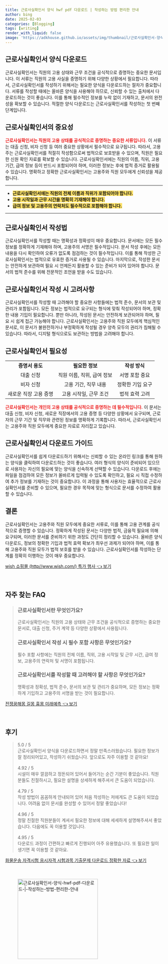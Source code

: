 ```yaml
---
title: 근로사실확인서 양식 hwf pdf 다운로드 | 작성하는 방법 편리한 안내
author: bing
date: 2025-02-03
categories: [Blogging]
tags: [writing]
render_with_liquid: false
image: 'https://adkhouse.github.io/assets/img/thumbnail/근로사실확인서-양식-hwf-pdf-다운로드-|-작성하는-방법-편리한-안내.webp'
---
```



<h2 id='근로사실확인서_양식_다운로드'>근로사실확인서 양식 다운로드</h2>

<p>근로사실확인서는 직원의 고용 상태와 근무 조건을 공식적으로 증명하는 중요한 문서입니다. 이 서류는 직원의 고용 사실을 증명하기 위해 다양한 상황에서 필요합니다. 따라서, 근로사실확인서를 작성하기 위해서는 필요한 양식을 다운로드하는 절차가 중요합니다. 서류를 작성할 때에는 올바른 양식을 사용해야 하므로, 신뢰할 수 있는 출처에서 다운로드하는 것이 좋습니다. 이를 통해 필수적인 정보를 누락 없이 기재하고, 문서의 완전성을 확보할 수 있습니다. 적절한 양식 다운로드는 근로사실확인서를 작성하는 첫 번째 단계입니다.</p>

<h2 id='근로사실확인서의_중요성'>근로사실확인서의 중요성</h2>

<p><b><span style="color: #ee2323;">근로사실확인서는 직원의 고용 상태를 공식적으로 증명하는 중요한 서류입니다.</span></b> 이 서류는 대출 신청, 비자 신청 등 여러 중요한 상황에서 필수적으로 요구됩니다. 따라서, 고용주는 근로사실확인서를 적절히 작성함으로써 법적으로 보호받을 수 있으며, 직원은 필요한 신원 확인 자료를 확보할 수 있습니다. 근로사실확인서에는 직원의 이름, 직위, 고용 기간, 급여 정보 등이 반드시 포함되어야 하며, 이러한 정보는 후에 법적 증거로 활용될 수 있습니다. 명확하고 정확한 근로사실확인서는 고용주와 직원 모두에게 신뢰성을 제공합니다. </p>

<hr />

<ul>
    <li><b><span style="background-color: #ffe066;">근로사실확인서에는 직원의 전체 이름과 직위가 포함되어야 합니다.</span></b></li>
    <li><b><span style="background-color: #ffe066;">고용 시작일과 근무 시간을 명확히 기재해야 합니다.</span></b></li>
    <li><b><span style="background-color: #ffe066;">급여 정보 및 고용주의 연락처도 필수적으로 포함해야 합니다.</span></b></li>
</ul>

<hr />

<h2 id='근로사실확인서_작성법'>근로사실확인서 작성법</h2>

<p>근로사실확인서를 작성할 때는 명확성과 정확성이 매우 중요합니다. 문서에는 모든 필수 정보를 정확하게 기재해야 하며, 고용주의 서명은 필수적입니다. 문서 작성 후에는 모든 내용을 다시 확인하여 오류가 없도록 점검하는 것이 필수적입니다. 이를 통해 작성한 근로사실확인서는 법적으로 유효한 증거로 사용될 수 있습니다. 마지막으로, 작성한 문서는 안전하게 보관하여 필요 시 언제든지 활용할 수 있는 준비가 되어 있어야 합니다. 문서의 법적 준수를 위해 전문적인 조언을 받을 수도 있습니다.</p>

<h2 id='근로사실확인서_작성시_고려사항'>근로사실확인서 작성 시 고려사항</h2>

<p>근로사실확인서를 작성할 때 고려해야 할 중요한 사항들에는 법적 준수, 문서의 보관 및 관리가 포함됩니다. 모든 정보는 법적으로 요구되는 형식에 맞춰 작성되어야 하며, 정확한 내용 기입이 필요합니다. 뿐만 아니라, 작성된 문서는 안전하게 보관되어야 하며, 필요 시 쉽게 접근 가능해야 합니다. 근로사실확인서는 고용주와 직원 모두에게 핵심적인 문서로, 이 문서가 불완전하거나 부정확하게 작성될 경우 양측 모두의 권리가 침해될 수 있습니다. 따라서, 디지털 형식으로도 보관하는 방법을 고려해야 합니다.</p>

<h2 id='근로사실확인서_필요성'>근로사실확인서 필요성</h2>

<table>
    <tr>
        <td style="text-align: center; height: 17px;"><b>증명서 용도</b></td>
        <td style="text-align: center; height: 17px;"><b>필요한 정보</b></td>
        <td style="text-align: center; height: 17px;"><b>작성 방식</b></td>
    </tr>
    <tr>
        <td style="text-align: center; height: 17px;">대출 신청</td>
        <td style="text-align: center; height: 17px;">직원 이름, 직위, 급여 정보</td>
        <td style="text-align: center; height: 17px;">서명 포함 중요</td>
    </tr>
    <tr>
        <td style="text-align: center; height: 17px;">비자 신청</td>
        <td style="text-align: center; height: 17px;">고용 기간, 직무 내용</td>
        <td style="text-align: center; height: 17px;">정확한 기입 요구</td>
    </tr>
    <tr>
        <td style="text-align: center; height: 17px;">새로운 직장 고용 증명</td>
        <td style="text-align: center; height: 17px;">고용 시작일, 근무 조건</td>
        <td style="text-align: center; height: 17px;">법적 효력 고려</td>
    </tr>
</table>

<p><b><span style="color: #ee2323;">근로사실확인서는 개인의 고용 상태를 공식적으로 증명하는 데 필수적입니다.</span></b> 이 문서는 대출 신청, 비자 신청, 새로운 직장에서의 고용 증명 등 다양한 상황에서 요구되며, 근로자의 근무 기간 및 직무와 관련된 정보를 명확하게 기록합니다. 따라서, 근로사실확인서는 고용주와 직원 모두에게 중요한 자료로 자리잡고 있습니다.</p>

<h2 id='근로사실확인서_다운로드_가이드'>근로사실확인서 다운로드 가이드</h2>

<p>근로사실확인서를 쉽게 다운로드하기 위해서는 신뢰할 수 있는 온라인 링크를 통해 원하는 양식을 클릭하여 다운로드하는 것이 좋습니다. 여러 형식의 양식이 준비되어 있으므로 사용자는 자신의 필요에 맞는 양식을 신속하게 선택할 수 있습니다. 다운로드 후에는 파일을 점검하여 모든 정보가 올바르게 입력될 수 있도록 확인하고, 필요 시 직접 수정하여 추가 정보를 기재하는 것이 중요합니다. 이 과정을 통해 사용자는 효율적으로 근로사실확인서를 준비할 수 있으며, 필요한 경우 목적에 맞는 형식으로 문서를 수정하여 활용할 수 있습니다.</p>

<h2 id='결론'>결론</h2>

<p>근로사실확인서는 고용주와 직원 모두에게 중요한 서류로, 이를 통해 고용 관계를 공식적으로 증명할 수 있습니다. 정확하게 작성된 문서는 다양한 법적, 금융적 필요에 의해 요구되며, 이러한 문서를 준비하기 위한 과정도 간단히 정리할 수 있습니다. 올바른 양식 다운로드, 정보의 정확한 기입과 법적 효력 확보가 최우선 과제가 되어야 하며, 이를 통해 고용주와 직원 모두가 법적 보호를 받을 수 있습니다. 근로사실확인서를 작성하는 단계를 정확히 이행하는 것이 매우 중요합니다.</p>


<p><a class="click-button" title="wish 쇼핑몰 (http//www.wish.com/) 특가 행사" href="https://adkhouse.github.io/posts/wish-%EC%87%BC%ED%95%91%EB%AA%B0-(httpwww.wish.com)-%ED%8A%B9%EA%B0%80-%ED%96%89%EC%82%AC/" rel="dofollow">wish 쇼핑몰 (http//www.wish.com/) 특가 행사 👈 보기</a></p><br>
<h2 id='자주_찾는_FAQ'>자주 찾는 FAQ</h2>
<div itemscope="" itemtype="https://schema.org/FAQPage"> 
<blockquote> 
<div itemscope="" itemprop="mainEntity" itemtype="https://schema.org/Question"> 
<h3 itemprop="name">근로사실확인서란 무엇인가요?</h3> 
<div itemscope="" itemprop="acceptedAnswer" itemtype="https://schema.org/Answer"> 
<span itemprop="text"> 
<p>근로사실확인서는 직원의 고용 상태와 근무 조건을 공식적으로 증명하는 중요한 문서로, 대출 신청, 주거 계약 등 다양한 상황에서 사용됩니다.</p> 
</span> 
</div> 
</div> 

<div itemscope="" itemprop="mainEntity" itemtype="https://schema.org/Question"> 
<h3 itemprop="name">근로사실확인서 작성 시 필수 포함 사항은 무엇인가요?</h3> 
<div itemscope="" itemprop="acceptedAnswer" itemtype="https://schema.org/Answer"> 
<span itemprop="text"> 
<p>필수 포함 사항에는 직원의 전체 이름, 직위, 고용 시작일 및 근무 시간, 급여 정보, 고용주의 연락처 및 서명이 포함됩니다.</p> 
</span> 
</div> 
</div> 

<div itemscope="" itemprop="mainEntity" itemtype="https://schema.org/Question"> 
<h3 itemprop="name">근로사실확인서를 작성할 때 고려해야 할 사항은 무엇인가요?</h3> 
<div itemscope="" itemprop="acceptedAnswer" itemtype="https://schema.org/Answer"> 
<span itemprop="text"> 
<p>명확성과 정확성, 법적 준수, 문서의 보관 및 관리가 중요하며, 모든 정보는 정확하게 기입하고 고용주의 서명을 받는 것이 필요합니다.</p> 
</span> 
</div> 
</div> 
</blockquote> 
</div>
<p><a class="click-button" title="전쟁꿈해몽 길몽 흉몽 미래예측" href="https://adkhouse.github.io/posts/%EC%A0%84%EC%9F%81%EA%BF%88%ED%95%B4%EB%AA%BD-%EA%B8%B8%EB%AA%BD-%ED%9D%89%EB%AA%BD-%EB%AF%B8%EB%9E%98%EC%98%88%EC%B8%A1/" rel="dofollow">전쟁꿈해몽 길몽 흉몽 미래예측 👈 보기</a></p><br>
<h2 id='후기'>후기</h2>
<div itemscope itemtype="https://schema.org/Product">
  <blockquote>
  <div itemprop="review" itemscope itemtype="https://schema.org/Review">
      <div itemprop="reviewRating" itemscope itemtype="https://schema.org/Rating"> <span itemprop="ratingValue">5.0</span> / <span itemprop="bestRating">5</span> </div>
      <span itemprop="reviewBody">근로사실확인서 양식을 다운로드하면서 정말 만족스러웠습니다. 필요한 정보가 잘 정리되어있고, 작성하기 쉬웠습니다. 앞으로도 자주 이용할 것 같아요!</span>
  </div>
  <br>
  <div itemprop="review" itemscope itemtype="https://schema.org/Review">
      <div itemprop="reviewRating" itemscope itemtype="https://schema.org/Rating"> <span itemprop="ratingValue">4.92</span> / <span itemprop="bestRating">5</span> </div>
      <span itemprop="reviewBody">시설이 매우 깔끔하고 정돈되어 있어서 들어가는 순간 기분이 좋았습니다. 직원분들도 친절하시고, 필요한 설명을 상세하게 해주셔서 큰 도움이 되었습니다.</span>
  </div>
  <br>
  <div itemprop="review" itemscope itemtype="https://schema.org/Review">
      <div itemprop="reviewRating" itemscope itemtype="https://schema.org/Rating"> <span itemprop="ratingValue">4.79</span> / <span itemprop="bestRating">5</span> </div>
      <span itemprop="reviewBody">작성 방법이 꼼꼼하게 안내되어 있어 처음 작성하는 저에게도 큰 도움이 되었습니다. 어려움 없이 문서를 완성할 수 있어서 정말 좋았습니다!</span>
  </div>
  <br>
  <div itemprop="review" itemscope itemtype="https://schema.org/Review">
      <div itemprop="reviewRating" itemscope itemtype="https://schema.org/Rating"> <span itemprop="ratingValue">4.96</span> / <span itemprop="bestRating">5</span> </div>
      <span itemprop="reviewBody">정말 친절한 직원분들이 계셔서 필요한 정보에 대해 세세하게 설명해주셔서 좋았습니다. 다음에도 꼭 이용할 것입니다.</span>
  </div>
  <br>
  <div itemprop="review" itemscope itemtype="https://schema.org/Review">
      <div itemprop="reviewRating" itemscope itemtype="https://schema.org/Rating"> <span itemprop="ratingValue">4.95</span> / <span itemprop="bestRating">5</span> </div>
      <span itemprop="reviewBody">다운로드 과정이 간편하고 빠르게 진행되어 아주 유용했습니다. 또 필요한 일이 생기면 꼭 이용할 것 같아요.</span>
  </div>
  </blockquote>
</div>
<p><a class="click-button" title="화물운송 자격시험 응시자격 시험과목 기출문제 다운로드 정확한 자료" href="https://adkhouse.github.io/posts/%ED%99%94%EB%AC%BC%EC%9A%B4%EC%86%A1-%EC%9E%90%EA%B2%A9%EC%8B%9C%ED%97%98-%EC%9D%91%EC%8B%9C%EC%9E%90%EA%B2%A9-%EC%8B%9C%ED%97%98%EA%B3%BC%EB%AA%A9-%EA%B8%B0%EC%B6%9C%EB%AC%B8%EC%A0%9C-%EB%8B%A4%EC%9A%B4%EB%A1%9C%EB%93%9C-%EC%A0%95%ED%99%95%ED%95%9C-%EC%9E%90%EB%A3%8C/" rel="dofollow">화물운송 자격시험 응시자격 시험과목 기출문제 다운로드 정확한 자료 👈 보기</a></p><br>
<figure class="image"><img src="https://adkhouse.github.io/assets/img/thumbnail/근로사실확인서-양식-hwf-pdf-다운로드-|-작성하는-방법-편리한-안내.webp" alt="근로사실확인서-양식-hwf-pdf-다운로드-|-작성하는-방법-편리한-안내" width="256" height="256"></figure>